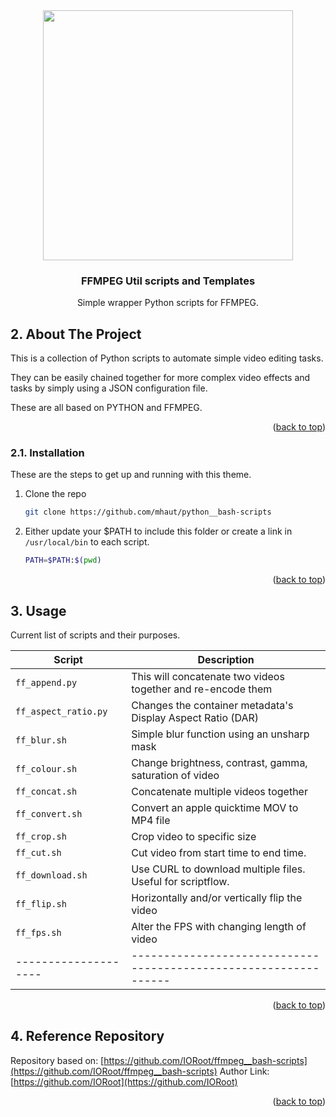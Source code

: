 
<div id="top"></div>

<div align="center">


<img src="https://upload.wikimedia.org/wikipedia/commons/thumb/5/5f/FFmpeg_Logo_new.svg/1920px-FFmpeg_Logo_new.svg.png" style="width:400px;"/>

<h3 align="center">FFMPEG Util scripts and Templates</h3>

<p align="center">
    Simple wrapper Python scripts for FFMPEG.
</p>
</div>



##  2. About The Project

This is a collection of Python scripts to automate simple video editing tasks.

They can be easily chained together for more complex video effects and tasks by simply using a JSON configuration file.

These are all based on PYTHON and FFMPEG.

<p align="right">(<a href="#top">back to top</a>)</p>


###  2.1. Installation

These are the steps to get up and running with this theme.

1. Clone the repo
    ```sh
    git clone https://github.com/mhaut/python__bash-scripts
    ```
2. Either update your $PATH to include this folder or create a link in `/usr/local/bin` to each script.
    ```sh
    PATH=$PATH:$(pwd)
    ```

<p align="right">(<a href="#top">back to top</a>)</p>


##  3. Usage


Current list of scripts and their purposes.

| Script               | Description                                                      |
| -------------------- | ---------------------------------------------------------------- |
| `ff_append.py`        | This will concatenate two videos together and re-encode them     |
| `ff_aspect_ratio.py`  | Changes the container metadata's Display Aspect Ratio (DAR)      |
| `ff_blur.sh`          | Simple blur function using an unsharp mask                       |
| `ff_colour.sh`        | Change brightness, contrast, gamma, saturation of video          |
| `ff_concat.sh`        | Concatenate multiple videos together                             |
| `ff_convert.sh`       | Convert an apple quicktime MOV to MP4 file                        |
| `ff_crop.sh`          | Crop video to specific size                                       |
| `ff_cut.sh`           | Cut video from start time to end time.                           |
| `ff_download.sh`      | Use CURL to download multiple files. Useful for scriptflow.        |
| `ff_flip.sh`           | Horizontally and/or vertically flip the video                     |
| `ff_fps.sh`           | Alter the FPS with changing length of video                      |
| -------------------- | ---------------------------------------------------------------- |

<p align="right">(<a href="#top">back to top</a>)</p>


##  4. Reference Repository
Repository based on: [https://github.com/IORoot/ffmpeg__bash-scripts](https://github.com/IORoot/ffmpeg__bash-scripts)
Author Link: [https://github.com/IORoot](https://github.com/IORoot)

<p align="right">(<a href="#top">back to top</a>)</p>

